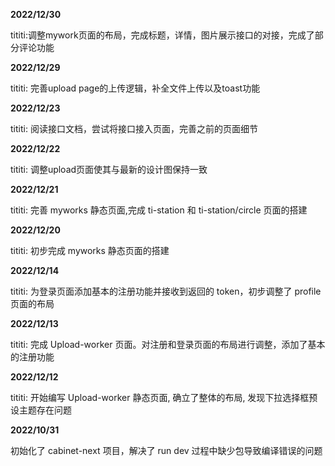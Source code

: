 
**2022/12/30**

tititi:调整mywork页面的布局，完成标题，详情，图片展示接口的对接，完成了部分评论功能

**2022/12/29**

tititi: 完善upload page的上传逻辑，补全文件上传以及toast功能

**2022/12/23**

tititi: 阅读接口文档，尝试将接口接入页面，完善之前的页面细节

**2022/12/22**

tititi: 调整upload页面使其与最新的设计图保持一致

**2022/12/21**

tititi: 完善 myworks 静态页面,完成 ti-station 和 ti-station/circle 页面的搭建

**2022/12/20**

tititi: 初步完成 myworks 静态页面的搭建

**2022/12/14**

tititi: 为登录页面添加基本的注册功能并接收到返回的 token，初步调整了 profile 页面的布局

**2022/12/13**

tititi: 完成 Upload-worker 页面。对注册和登录页面的布局进行调整，添加了基本的注册功能

**2022/12/12**

tititi: 开始编写 Upload-worker 静态页面, 确立了整体的布局, 发现下拉选择框预设主题存在问题

**2022/10/31**

初始化了 cabinet-next 项目，解决了 run dev 过程中缺少包导致编译错误的问题
